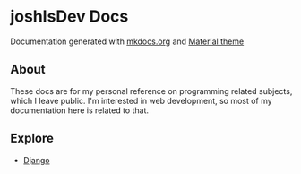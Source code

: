 # joshIsDev Docs

Documentation generated with [mkdocs.org](https://www.mkdocs.org) and [Material theme](https://squidfunk.github.io/mkdocs-material/)
## About
These docs are for my personal reference on programming related subjects, which I leave public.
I'm interested in web development, so most of my documentation here is related to that.

## Explore

- [Django](Django/index.md)